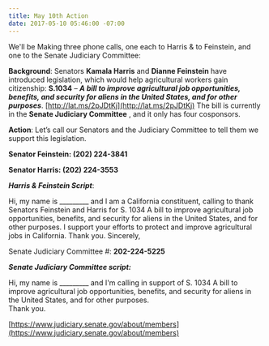 ```yaml
---
title: May 10th Action
date: 2017-05-10 05:46:00 -07:00
---
```


We'll be Making three phone calls, one each to Harris & to Feinstein, and one to the Senate Judiciary Committee:

**Background**:
Senators **Kamala Harris** and **Dianne Feinstein** have introduced legislation, which would help agricultural workers gain citizenship: **S.1034** – ***A bill to improve agricultural job opportunities, benefits, and security for aliens in the United States, and for other purposes***.  [http://lat.ms/2pJDtKj](http://lat.ms/2pJDtKj)  The bill is currently in the **Senate Judiciary Committee** , and it only has four cosponsors. 

**Action**:
Let’s call our Senators and the Judiciary Committee to tell them we support this legislation. 

**Senator Feinstein: (202) 224-3841**

**Senator Harris:  (202) 224-3553**

***Harris & Feinstein Script***:

Hi, my name is _________ and I am a California constituent, calling to thank Senators Feinstein and Harris for S. 1034 A bill to improve agricultural job opportunities, benefits, and security for aliens in the United States, and for other purposes.  I support your efforts to protect and improve agricultural jobs in California.  Thank you.
Sincerely,

Senate Judiciary Committee #: **202-224-5225**

***Senate Judiciary Committee script:***

Hi, my name is _________ and I'm calling in support of S. 1034 A bill to improve agricultural job opportunities, benefits, and security for aliens in the United States, and for other purposes.  
Thank you.

[https://www.judiciary.senate.gov/about/members](https://www.judiciary.senate.gov/about/members)



